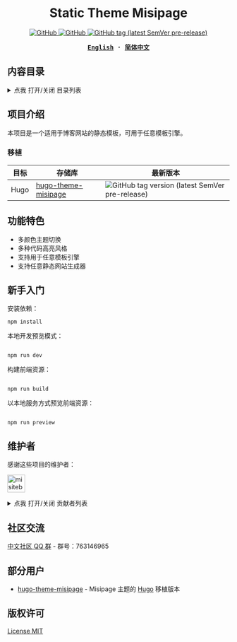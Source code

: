 <h1 align="center">Static Theme Misipage</h1>

<!-- <p align="center">
  <img src="https://cdn.jsdelivr.net/gh/misitebao/standard-repository@main/logo.gif" height="300" />
</p> -->

<p align="center">
  <a href="https://github.com/misitebao/static-theme-misipage/blob/main/LICENSE">
    <img alt="GitHub" src="https://img.shields.io/github/license/misitebao/static-theme-misipage"/>
  </a>
  <a href="https://github.com/misitebao/yakia">
    <img alt="GitHub" src="https://cdn.jsdelivr.net/gh/misitebao/yakia@main/assets/badge_flat.svg"/>
  </a>
  <a href="https://github.com/misitebao/static-theme-misipage">
    <img alt="GitHub tag (latest SemVer pre-release)" src="https://img.shields.io/github/v/tag/misitebao/static-theme-misipage?include_prereleases&label=version"/>
  </a>
</p>

<div align="center">
<strong>
<samp>

[English](README.md) · [简体中文](README.zh-Hans.md)

</samp>
</strong>
</div>

## 内容目录

<details>
  <summary>点我 打开/关闭 目录列表</summary>

- [内容目录](#内容目录)
- [项目介绍](#项目介绍)
  - [官方网站](#官方网站)
  - [背景](#背景)
  - [移植](#移植)
- [图形演示](#图形演示)
- [功能](#功能)
- [架构](#架构)
- [快速入门](#快速入门)
- [维护者](#维护者)
- [贡献者](#贡献者)
- [社区交流](#社区交流)
- [部分用户](#部分用户)
- [发布记录](#发布记录)
- [捐赠者](#捐赠者)
- [赞助商](#赞助商)
- [特别感谢](#特别感谢)
- [许可证](#许可证)

</details>

## 项目介绍

<!-- 在这里填写关于您的项目的详细介绍 -->

本项目是一个适用于博客网站的静态模板，可用于任意模板引擎。

<!-- ### 官方网站 -->

<!-- 在此填写您项目的官网地址，包括主页、文档等。 -->

<!-- ### 背景 -->

<!-- 这里填写项目创作背景 -->

### 移植

| 目标 | 存储库                                                                  | 最新版本                                                                                                                                               |
| ---- | ----------------------------------------------------------------------- | ------------------------------------------------------------------------------------------------------------------------------------------------------ |
| Hugo | [hugo-theme-misipage](https://github.com/misitebao/hugo-theme-misipage) | ![GitHub tag version (latest SemVer pre-release)](https://img.shields.io/github/v/tag/misitebao/hugo-theme-misipage?include_prereleases&label=version) |

<!-- ## 图形演示 -->

<!-- 把你项目的demo放在这里，可以是具体的访问地址、图片截图、Gif或者视频等。 -->

## 功能特色

<!-- 在此处填写您的项目的功能，通常是一个列表。 -->

- 多颜色主题切换
- 多种代码高亮风格
- 支持用于任意模板引擎
- 支持任意静态网站生成器

<!-- ## 架构 -->

<!-- 在这里填写你的项目架构图或描述，你可以放置项目目录描述 -->

## 新手入门

<!-- 在这里写下项目的详细说明，告诉用户如何使用你的项目。 -->

安装依赖：

```shell
npm install
```

本地开发预览模式：

```shell

npm run dev
```

构建前端资源：

```shell

npm run build
```

以本地服务方式预览前端资源：

```shell

npm run preview
```

## 维护者

<!-- 这里填写项目作者的相关信息 -->

感谢这些项目的维护者：

<a href="https://github.com/misitebao"><img src="https://github.com/misitebao.png" width="40" height="40" alt="misitebao" title="misitebao"/></a>

<details>
  <summary>点我 打开/关闭 贡献者列表</summary>

- [米司特包](https://github.com/misitebao) - 项目作者，全栈工程师。

</details>

<!-- ## 贡献者 -->

<!-- 这里填写项目贡献者列表，通常是列表，当然也可以用图片代替。 -->

## 社区交流

<a target="_blank" href="https://qm.qq.com/cgi-bin/qm/qr?k=dBpHFuSL9wRZ7KSk84iRi780ScsOehhB&jump_from=webapi">中文社区 QQ 群</a> - 群号：763146965

<!-- 此处填写项目的线上线下交流地址，可以是即时通讯群、社区、讨论群等。 -->

## 部分用户

<!-- 在此处填写项目的用户列表，并告诉访问者哪些用户正在使用您的项目。 -->

- [hugo-theme-misipage](https://github.com/misitebao/hugo-theme-misipage) - Misipage 主题的 [Hugo](https://github.com/gohugoio/hugo) 移植版本

<!-- ## 捐赠者 -->

<!-- 在这里填写捐赠者名单 -->

<!-- ## 赞助商 -->

<!-- 在这里填写赞助商名单 -->

<!-- ## 特别感谢 -->

<!-- 在这里填写特别感谢名单，可以是任何人或事物。 -->

## 版权许可

[License MIT](LICENSE)
